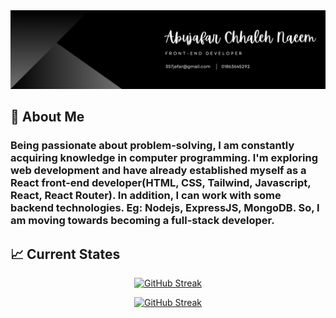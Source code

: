 <img src="banner.png" >

## :bust_in_silhouette: About Me 
### Being passionate about problem-solving, I am constantly acquiring knowledge in computer programming. I'm exploring web development and have already established myself as a React front-end developer(HTML, CSS, Tailwind, Javascript, React, React Router). In addition, I can work with some backend technologies. Eg: Nodejs, ExpressJS, MongoDB. So, I am moving towards becoming a full-stack developer.

## :chart_with_upwards_trend: Current States
<!-- <p align="center">
    <img width="60%" src="https://github-readme-streak-stats.herokuapp.com?user=abujafarch&theme=dark&border_radius=5&background=29163F" alt="GitHub Streak" />
</p> -->

<p align="center">
    <a href="https://git.io/streak-stats"><img src="https://github-readme-streak-stats.herokuapp.com?user=abujafarch&theme=dark&hide_border=true&border_radius=5&card_width=250&background=1F1030&hide_total_contributions=true&hide_longest_streak=true" alt="GitHub Streak" /></a>
</p>

 
<p align="center">
    <a href="https://git.io/streak-stats"><img src="https://github-readme-streak-stats.herokuapp.com?user=abujafarch&theme=dark&hide_border=true&border_radius=5&card_width=300&background=0D1117&border=0D1117&hide_total_contributions=true&hide_longest_streak=true" alt="GitHub Streak" /></a>
</p>
